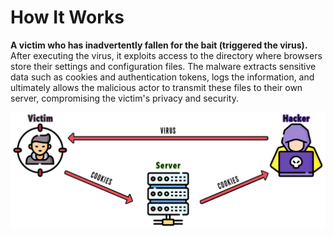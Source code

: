 # How It Works

**A victim who has inadvertently fallen for the bait (triggered the virus).**<br>
After executing the virus, it exploits access to the directory where browsers store their settings and configuration files. The malware extracts sensitive data such as cookies and authentication tokens, logs the information, and ultimately allows the malicious actor to transmit these files to their own server, compromising the victim's privacy and security.

![](./assets/how_it_works.png)